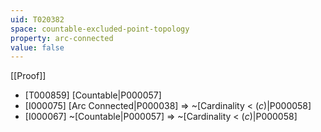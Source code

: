 ```yaml
---
uid: T020382
space: countable-excluded-point-topology
property: arc-connected
value: false
---
```

[[Proof]]

* [T000859] [Countable|P000057]
* [I000075] [Arc Connected|P000038] => ~[Cardinality < $\mathfrak(c)$|P000058]
* [I000067] ~[Countable|P000057] => ~[Cardinality < $\mathfrak(c)$|P000058]

